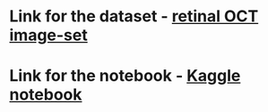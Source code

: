 # Link for the dataset - [retinal OCT image-set](https://www.kaggle.com/paultimothymooney/kermany2018)
# Link for the notebook - [Kaggle notebook](https://www.kaggle.com/shiratorizawa/retinal-oct-image-classification-using-cnns)
